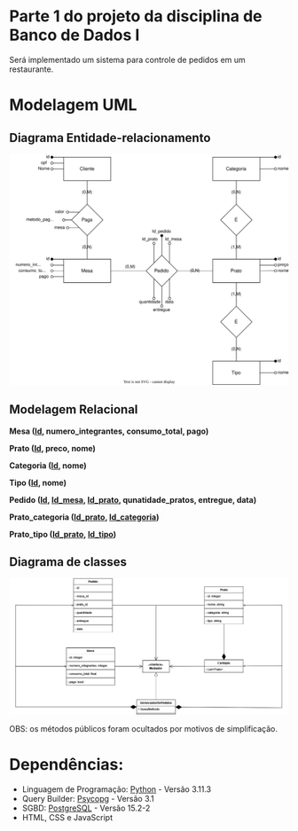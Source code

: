 # Parte 1 do projeto da disciplina de Banco de Dados I

Será implementado um sistema para controle de pedidos em um restaurante.

# Modelagem UML
## Diagrama Entidade-relacionamento
![Diagrama ER](./Modelagem/Diagrama_ER.svg)

## Modelagem Relacional
**Mesa (<ins>Id</ins>, numero_integrantes, consumo_total, pago)**

**Prato (<ins>Id</ins>, preco, nome)**

**Categoria (<ins>Id</ins>, nome)**

**Tipo (<ins>Id</ins>, nome)**

**Pedido (<ins>Id</ins>, <ins>Id_mesa</ins>, <ins>Id_prato</ins>, qunatidade_pratos, entregue, data)**

**Prato_categoria (<ins>Id_prato</ins>, <ins>Id_categoria</ins>)**

**Prato_tipo (<ins>Id_prato</ins>, <ins>Id_tipo</ins>)**


## Diagrama de classes
![Diagrama De classes](./Modelagem/Diagrama_de_classes.png)

OBS: os métodos públicos foram ocultados por motivos de simplificação.


# Dependências:

- Linguagem de Programação: <a href="www.python.org">Python</a> - Versão 3.11.3
- Query Builder: <a href="https://www.psycopg.org/"> Psycopg</a> - Versão 3.1
- SGBD: <a href="www.postgresql.org"> PostgreSQL</a> - Versão 15.2-2
- HTML, CSS e JavaScript
